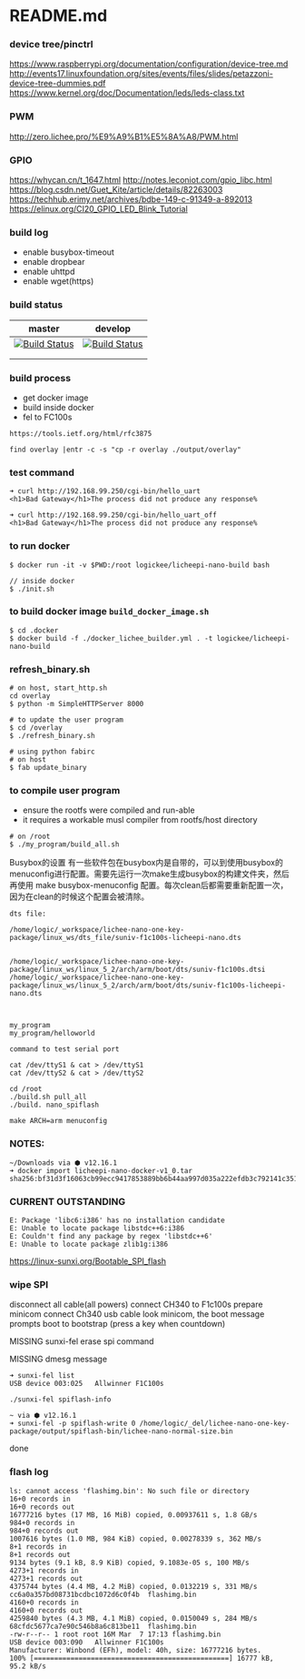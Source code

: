 # README.md

### device tree/pinctrl
https://www.raspberrypi.org/documentation/configuration/device-tree.md
http://events17.linuxfoundation.org/sites/events/files/slides/petazzoni-device-tree-dummies.pdf
https://www.kernel.org/doc/Documentation/leds/leds-class.txt

### PWM
http://zero.lichee.pro/%E9%A9%B1%E5%8A%A8/PWM.html

### GPIO
https://whycan.cn/t_1647.html
http://notes.leconiot.com/gpio_libc.html
https://blog.csdn.net/Guet_Kite/article/details/82263003
https://techhub.erimy.net/archives/bdbe-149-c-91349-a-892013
https://elinux.org/CI20_GPIO_LED_Blink_Tutorial

### build log
- enable busybox-timeout
- enable dropbear
- enable uhttpd
- enable wget(https)

### build status
| master                                                                                                                                                          | develop                                                                                                                                                          |
|-----------------------------------------------------------------------------------------------------------------------------------------------------------------|------------------------------------------------------------------------------------------------------------------------------------------------------------------|
| [![Build Status](https://travis-ci.com/louiscklaw/lichee-nano-one-key-package.svg?branch=master)](https://travis-ci.com/louiscklaw/lichee-nano-one-key-package) | [![Build Status](https://travis-ci.com/louiscklaw/lichee-nano-one-key-package.svg?branch=develop)](https://travis-ci.com/louiscklaw/lichee-nano-one-key-package) |
|                                                                                                                                                                 |                                                                                                                                                                  |
|                                                                                                                                                                 |                                                                                                                                                                  |

### build process
- get docker image
- build inside docker
- fel to FC100s

```
https://tools.ietf.org/html/rfc3875
```

```
find overlay |entr -c -s "cp -r overlay ./output/overlay"
```

### test command
```
➜ curl http://192.168.99.250/cgi-bin/hello_uart
<h1>Bad Gateway</h1>The process did not produce any response%

➜ curl http://192.168.99.250/cgi-bin/hello_uart_off
<h1>Bad Gateway</h1>The process did not produce any response%

```

### to run docker
```
$ docker run -it -v $PWD:/root logickee/licheepi-nano-build bash

// inside docker
$ ./init.sh
```

### to build docker image `build_docker_image.sh`
```
$ cd .docker
$ docker build -f ./docker_lichee_builder.yml . -t logickee/licheepi-nano-build

```

### refresh_binary.sh
```
# on host, start_http.sh
cd overlay
$ python -m SimpleHTTPServer 8000

# to update the user program
$ cd /overlay
$ ./refresh_binary.sh

# using python fabirc
# on host
$ fab update_binary
```

### to compile user program
- ensure the rootfs were compiled and run-able
- it requires a workable musl compiler from rootfs/host directory
```
# on /root
$ ./my_program/build_all.sh
```

Busybox的设置
有一些软件包在busybox内是自带的，可以到使用busybox的menuconfig进行配置。需要先运行一次make生成busybox的构建文件夹，然后再使用 make busybox-menuconfig 配置。每次clean后都需要重新配置一次，因为在clean的时候这个配置会被清除。

```
dts file:

/home/logic/_workspace/lichee-nano-one-key-package/linux_ws/dts_file/suniv-f1c100s-licheepi-nano.dts


/home/logic/_workspace/lichee-nano-one-key-package/linux_ws/linux_5_2/arch/arm/boot/dts/suniv-f1c100s.dtsi
/home/logic/_workspace/lichee-nano-one-key-package/linux_ws/linux_5_2/arch/arm/boot/dts/suniv-f1c100s-licheepi-nano.dts



```

```
my_program
my_program/helloworld
```


```
command to test serial port

cat /dev/ttyS1 & cat > /dev/ttyS1
cat /dev/ttyS2 & cat > /dev/ttyS2
```

```
cd /root
./build.sh pull_all
./build. nano_spiflash
```

```
make ARCH=arm menuconfig
```

### NOTES:
```
~/Downloads via ⬢ v12.16.1
➜ docker import licheepi-nano-docker-v1_0.tar
sha256:bf31d3f16063cb99ecc9417853889bb6b44aa997d035a222efdb3c792141c351
```

### CURRENT OUTSTANDING
```
E: Package 'libc6:i386' has no installation candidate
E: Unable to locate package libstdc++6:i386
E: Couldn't find any package by regex 'libstdc++6'
E: Unable to locate package zlib1g:i386
```

https://linux-sunxi.org/Bootable_SPI_flash
### wipe SPI
disconnect all cable(all powers)
connect CH340 to F1c100s
prepare minicom
connect Ch340 usb cable
look minicom, the boot message prompts
boot to bootstrap (press a key when countdown)

MISSING sunxi-fel erase spi command

MISSING dmesg message

```
➜ sunxi-fel list
USB device 003:025   Allwinner F1C100s
```

```
./sunxi-fel spiflash-info
```

```
~ via ⬢ v12.16.1
➜ sunxi-fel -p spiflash-write 0 /home/logic/_del/lichee-nano-one-key-package/output/spiflash-bin/lichee-nano-normal-size.bin
```

done



### flash log
```
ls: cannot access 'flashimg.bin': No such file or directory
16+0 records in
16+0 records out
16777216 bytes (17 MB, 16 MiB) copied, 0.00937611 s, 1.8 GB/s
984+0 records in
984+0 records out
1007616 bytes (1.0 MB, 984 KiB) copied, 0.00278339 s, 362 MB/s
8+1 records in
8+1 records out
9134 bytes (9.1 kB, 8.9 KiB) copied, 9.1083e-05 s, 100 MB/s
4273+1 records in
4273+1 records out
4375744 bytes (4.4 MB, 4.2 MiB) copied, 0.0132219 s, 331 MB/s
cc6a0a357bd08731bcdbc1072d6c0f4b  flashimg.bin
4160+0 records in
4160+0 records out
4259840 bytes (4.3 MB, 4.1 MiB) copied, 0.0150049 s, 284 MB/s
68cfdc5677ca7e90c546b8a6c813be11  flashimg.bin
-rw-r--r-- 1 root root 16M Mar  7 17:13 flashimg.bin
USB device 003:090   Allwinner F1C100s
Manufacturer: Winbond (EFh), model: 40h, size: 16777216 bytes.
100% [================================================] 16777 kB,   95.2 kB/s
```
